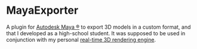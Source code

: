 # MayaExporter
A plugin for [Autodesk Maya ®](https://www.autodesk.fr/products/maya/overview)
to export 3D models in a custom format, and that I developed as a high-school
student. It was supposed to be used in conjunction with my personal
[real-time 3D rendering engine](https://github.com/Kachoc/CrowdEngine).
